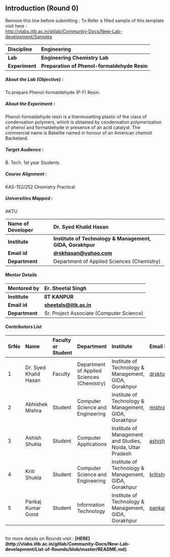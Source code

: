 ## Introduction (Round 0)

Remove this line before submitting : To Refer a filled sample of this template visit here : <br> http://vlabs.iitb.ac.in/gitlab/Community-Docs/New-Lab-development/Samples
<br>

<b>Discipline | <b>Engineering
:--|:--|
<b> Lab | <b>  Engineering Chemistry Lab
<b> Experiment|     <b> Preparation of Phenol-formaldehyde Resin

<h5> About the Lab (Objective) : </h5>

To prepare Phenol-formaldehyde (P-F) Resin.

<h5> About the Experiment : </h5>

Phenol-formaldehyde resin is a thermosetting plastic of the class of condensation polymers, which is obtained by condensation polymerization of phenol and formaldehyde in presence of an acid catalyst. The commercial name is Bakelite named in honour of an American chemist Backeland.

<h5> Target Audience : </h5>

B. Tech. 1st year Students

<h5> Course Alignment : </h5>

KAS-152/252 Chemistry Practical

<h5> Universities Mapped : </h5>

AKTU

<b>Name of Developer | <b> Dr. Syed Khalid Hasan
:--|:--|
<b> Institute | <b> Institute of Technology & Management, GIDA, Gorakhpur
<b> Email id|     <b> drskhasan@yahoo.com
<b> Department | Department of Applied Sciences (Chemistry)

#### Mentor Details

<b>Mentored by | <b> Er. Sheetal Singh
:--|:--|
<b> Institute | <b> IIT KANPUR
<b> Email id|     <b> sheetals@iitk.ac.in
<b> Department | Sr. Project Associate (Computer Science) 

#### Contributors List

SrNo | Name | Faculty or Student | Department| Institute | Email id
:--|:--|:--|:--|:--|:--|
1 | Dr. Syed Khalid Hasan | Faculty | Department of Applied Sciences (Chemistry) | Institute of Technology & Management, GIDA, Gorakhpur | drskhasan@yahoo.com
2 | Abhishek Mishra | Student | Computer Science and Engineering | Institute of Technology & Management, GIDA, Gorakhpur |mishraabhi8924@gmail.com
3 | Ashish Shukla | Student | Computer Applications| Institute of Management  and Studies, Noida, Uttar Pradesh | ashishgkp22@yahoo.com
4 | Kriti Shukla | Student | Computer Science and Engineering | Institute of Technology & Management, GIDA, Gorakhpur | kritishukla2019@gmail.com
5 | Pankaj Kumar Gond | Student | Information Technology | Institute of Technology & Management, GIDA, Gorakhpur | pankajkumargond79@gmail.com


<br>
for more details on Rounds visit : <b> [HERE](http://vlabs.iitb.ac.in/gitlab/Community-Docs/New-Lab-development/List-of-Rounds/blob/master/README.md) </b>
